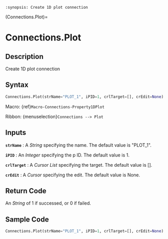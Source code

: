 ```{module} Connections.Plot()
:synopsis: Create 1D plot connection
```

(Connections.Plot)=

# Connections.Plot

## Description

Create 1D plot connection

## Syntax

```python
Connections.Plot(strName="PLOT_1", iPID=1, crlTarget=[], crEdit=None)
```

Macro: {ref}`Macro-Connections-Property1DPlot`

Ribbon: {menuselection}`Connections --> Plot`

## Inputs

**`strName`**
: A _String_ specifying the name. The default value is "PLOT_1".

**`iPID`**
: An _Integer_ specifying the p ID. The default value is 1.

**`crlTarget`**
: A _Cursor List_ specifying the target. The default value is [].

**`crEdit`**
: A _Cursor_ specifying the edit. The default value is None.

## Return Code

An _String_ of 1 if successed, or 0 if failed.

## Sample Code

```python
Connections.Plot(strName="PLOT_1", iPID=1, crlTarget=[], crEdit=None)
```
